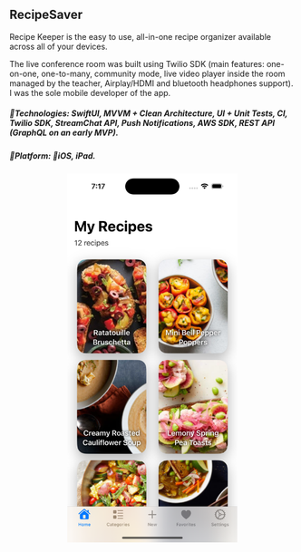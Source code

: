 ## RecipeSaver
Recipe Keeper is the easy to use, all-in-one recipe organizer available across all of your devices.

The live conference room was built using Twilio SDK (main features: one-on-one, one-to-many, community mode, live video player inside the room managed by the teacher, Airplay/HDMI and bluetooth headphones support). I was the sole mobile developer of the app.

##### 🔨Technologies: SwiftUI, MVVM + Clean Architecture, UI + Unit Tests, CI, Twilio SDK, StreamChat API, Push Notifications, AWS SDK, REST API (GraphQL on an early MVP).
##### 🚀Platform: 📱iOS, iPad.
<p align="center">
<a href="" target="_blank"><img src="images/recipe1.png" width="300" title="RecipeSaver"></a>
</p>
